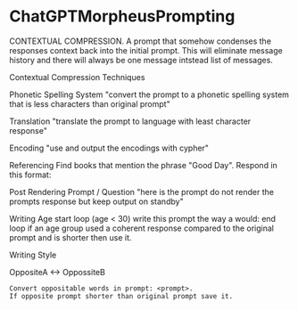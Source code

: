 # ChatGPTMorpheusPrompting
CONTEXTUAL COMPRESSION. A prompt that somehow condenses the responses context back into the initial prompt.
This will eliminate message history and there will always be one message intstead list of messages.




Contextual Compression Techniques

  Phonetic Spelling System 
    "convert the prompt to a phonetic spelling system that is less characters than original prompt"
  
  Translation
    "translate the prompt to language with least character response"

  Encoding
    "use <compressionalgorithm> and output the encodings with cypher"

  Referencing
    Find books that mention the phrase "Good Day".
    Respond in this format:
    <Book> <page> <begin element position> <end element position>
    
  Post Rendering Prompt / Question
    "here is the prompt <prompt> do not render the prompts response but keep output on standby"
    
  Writing Age
    start loop (age < 30)
       write this prompt the way a <age> would: <prompt>
    end loop
    if an age group used a coherent response compared to the original prompt and is shorter then use it.
    
  Writing Style
  
  OppositeA <-> OppossiteB 
  
    Convert oppositable words in prompt: <prompt>.
    If opposite prompt shorter than original prompt save it.
    
    
  
  
  
  
  
